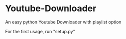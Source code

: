 # Youtube-Downloader
An easy python Youtube Downloader with playlist option

For the first usage, run "setup.py"
